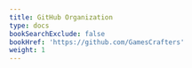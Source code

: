 ```yaml
---
title: GitHub Organization
type: docs
bookSearchExclude: false
bookHref: 'https://github.com/GamesCrafters'
weight: 1
---
```


<br>
